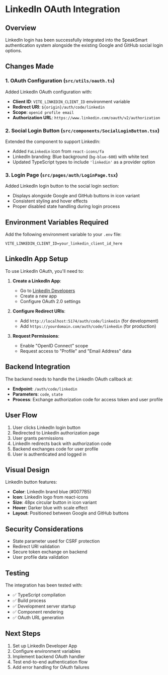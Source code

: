 # LinkedIn OAuth Integration

## Overview
LinkedIn login has been successfully integrated into the SpeakSmart authentication system alongside the existing Google and GitHub social login options.

## Changes Made

### 1. OAuth Configuration (`src/utils/oauth.ts`)
Added LinkedIn OAuth configuration with:
- **Client ID**: `VITE_LINKEDIN_CLIENT_ID` environment variable
- **Redirect URI**: `${origin}/auth/code/linkedin`
- **Scope**: `openid profile email`
- **Authorization URL**: `https://www.linkedin.com/oauth/v2/authorization`

### 2. Social Login Button (`src/components/SocialLoginButton.tsx`)
Extended the component to support LinkedIn:
- Added `FaLinkedin` icon from `react-icons/fa`
- LinkedIn branding: Blue background (`bg-blue-600`) with white text
- Updated TypeScript types to include `'linkedin'` as a provider option

### 3. Login Page (`src/pages/auth/LoginPage.tsx`)
Added LinkedIn login button to the social login section:
- Displays alongside Google and GitHub buttons in icon variant
- Consistent styling and hover effects
- Proper disabled state handling during login process

## Environment Variables Required

Add the following environment variable to your `.env` file:

```env
VITE_LINKEDIN_CLIENT_ID=your_linkedin_client_id_here
```

## LinkedIn App Setup

To use LinkedIn OAuth, you'll need to:

1. **Create a LinkedIn App**:
   - Go to [LinkedIn Developers](https://www.linkedin.com/developers/)
   - Create a new app
   - Configure OAuth 2.0 settings

2. **Configure Redirect URIs**:
   - Add `http://localhost:5174/auth/code/linkedin` (for development)
   - Add `https://yourdomain.com/auth/code/linkedin` (for production)

3. **Request Permissions**:
   - Enable "OpenID Connect" scope
   - Request access to "Profile" and "Email Address" data

## Backend Integration

The backend needs to handle the LinkedIn OAuth callback at:
- **Endpoint**: `/auth/code/linkedin`
- **Parameters**: `code`, `state`
- **Process**: Exchange authorization code for access token and user profile

## User Flow

1. User clicks LinkedIn login button
2. Redirected to LinkedIn authorization page
3. User grants permissions
4. LinkedIn redirects back with authorization code
5. Backend exchanges code for user profile
6. User is authenticated and logged in

## Visual Design

LinkedIn button features:
- **Color**: LinkedIn brand blue (#0077B5)
- **Icon**: LinkedIn logo from react-icons
- **Size**: 48px circular button in icon variant
- **Hover**: Darker blue with scale effect
- **Layout**: Positioned between Google and GitHub buttons

## Security Considerations

- State parameter used for CSRF protection
- Redirect URI validation
- Secure token exchange on backend
- User profile data validation

## Testing

The integration has been tested with:
- ✅ TypeScript compilation
- ✅ Build process
- ✅ Development server startup
- ✅ Component rendering
- ✅ OAuth URL generation

## Next Steps

1. Set up LinkedIn Developer App
2. Configure environment variables
3. Implement backend OAuth handler
4. Test end-to-end authentication flow
5. Add error handling for OAuth failures